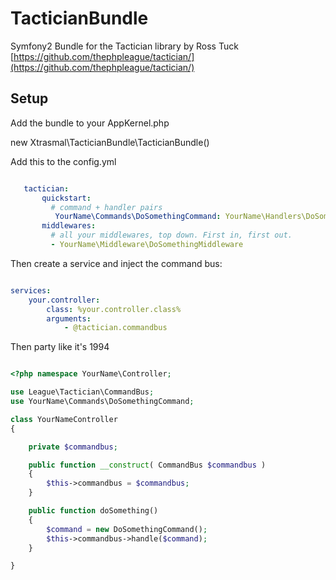 # TacticianBundle
Symfony2 Bundle for the Tactician library by Ross Tuck
[https://github.com/thephpleague/tactician/](https://github.com/thephpleague/tactician/)


## Setup

Add the bundle to your AppKernel.php


new Xtrasmal\TacticianBundle\TacticianBundle() 


Add this to the config.yml
    
```yaml

   tactician:
       quickstart:
         # command + handler pairs
          YourName\Commands\DoSomethingCommand: YourName\Handlers\DoSomethingHandler
       middlewares:
         # all your middlewares, top down. First in, first out.
         - YourName\Middleware\DoSomethingMiddleware

```


Then create a service and inject the command bus:

```yaml

services:
    your.controller:
        class: %your.controller.class%
        arguments:
            - @tactician.commandbus
```

Then party like it's 1994

```php

<?php namespace YourName\Controller;

use League\Tactician\CommandBus;
use YourName\Commands\DoSomethingCommand;

class YourNameController
{

    private $commandbus;

    public function __construct( CommandBus $commandbus )
    {
        $this->commandbus = $commandbus;
    }

    public function doSomething()
    {
        $command = new DoSomethingCommand();
        $this->commandbus->handle($command);
    }

}


```